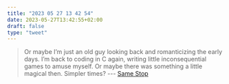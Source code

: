 ```yaml
---
title: "2023 05 27 13 42 54"
date: 2023-05-27T13:42:55+02:00
draft: false
type: "tweet"
---
```


> Or maybe I’m just an old guy looking back and romanticizing the early days. I’m back to coding in C again, writing little inconsequential games to amuse myself. Or maybe there was something a little magical then. Simpler times? --- [Same Stop](https://www.engineersneedart.com/blog/samestop/samestop.html)
